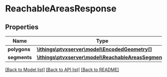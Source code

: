 # ReachableAreasResponse

## Properties
Name | Type | Description | Notes
------------ | ------------- | ------------- | -------------
**polygons** | [**\ithings\ptvxserver\model\EncodedGeometry[]**](EncodedGeometry.md) |  | [optional] 
**segments** | [**\ithings\ptvxserver\model\ReachableAreasSegment[]**](ReachableAreasSegment.md) |  | [optional] 

[[Back to Model list]](../../README.md#documentation-for-models) [[Back to API list]](../../README.md#documentation-for-api-endpoints) [[Back to README]](../../README.md)

